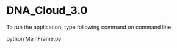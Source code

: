 # DNA_Cloud_3.0

To run the application, type following command on command line

python MainFrame.py
